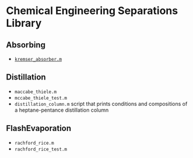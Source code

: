 Chemical Engineering Separations Library
========================================

Absorbing
----------
+ [``kremser_absorber.m``](https://github.com/oolongtea/separations/blob/master/Absorbing/kremser_absorber.m)

Distillation
-------------
+ ``maccabe_thiele.m``
+ ``mccabe_thiele_test.m``
+ ``distillation_column.m``
  script that prints conditions and compositions of a heptane-pentance distillation column

FlashEvaporation
----------------
+ ``rachford_rice.m``
+ ``rachford_rice_test.m``


